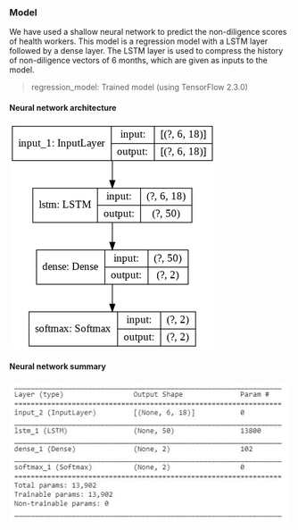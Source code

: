 ### Model

We have used a shallow neural network to predict the non-diligence scores of health workers.
This model is a regression model with a LSTM layer followed by a dense layer. The LSTM layer is used to compress the history of non-diligence vectors of 6 months, which are given as inputs to the model.

> regression_model: Trained model (using TensorFlow 2.3.0)

#### Neural network architecture

![image info](./plot_model.png)

#### Neural network summary

![image info](./summary.JPG)
